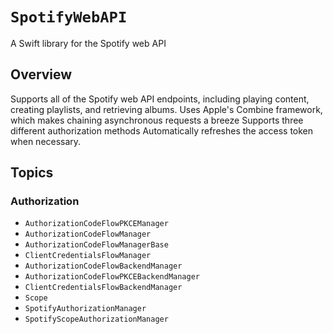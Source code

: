 # ``SpotifyWebAPI``

A Swift library for the Spotify web API

## Overview

Supports all of the Spotify web API endpoints, including playing content, creating playlists, and retrieving albums.
Uses Apple's Combine framework, which makes chaining asynchronous requests a breeze
Supports three different authorization methods
Automatically refreshes the access token when necessary.

## Topics

### Authorization

- ``AuthorizationCodeFlowPKCEManager``
- ``AuthorizationCodeFlowManager``
- ``AuthorizationCodeFlowManagerBase``
- ``ClientCredentialsFlowManager``
- ``AuthorizationCodeFlowBackendManager``
- ``AuthorizationCodeFlowPKCEBackendManager``
- ``ClientCredentialsFlowBackendManager``
- ``Scope``
- ``SpotifyAuthorizationManager``
- ``SpotifyScopeAuthorizationManager``
